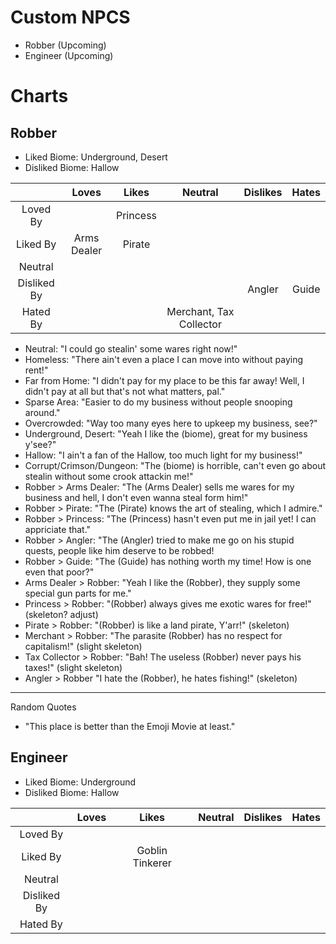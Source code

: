 # Custom NPCS
- Robber (Upcoming)
- Engineer (Upcoming)
# Charts
## Robber
- Liked Biome: Underground, Desert
- Disliked Biome: Hallow

| | Loves | Likes | Neutral | Dislikes | Hates |
| :-: | :-: | :-: | :-: | :-: | :-: |
| Loved By | | Princess |
| Liked By | Arms Dealer | Pirate |
| Neutral | | |
| Disliked By |   |   |   | Angler | Guide |
| Hated By |   |   | Merchant, Tax Collector |   |  |

- Neutral: "I could go stealin' some wares right now!"
- Homeless: "There ain't even a place I can move into without paying rent!"
- Far from Home: "I didn't pay for my place to be this far away! Well, I didn't pay at all but that's not what matters, pal."
- Sparse Area: "Easier to do my business without people snooping around."
- Overcrowded: "Way too many eyes here to upkeep my business, see?"
- Underground, Desert: "Yeah I like the (biome), great for my business y'see?"
- Hallow: "I ain't a fan of the Hallow, too much light for my business!"
- Corrupt/Crimson/Dungeon: "The (biome) is horrible, can't even go about stealin without some crook attackin me!"
- Robber > Arms Dealer: "The (Arms Dealer) sells me wares for my business and hell, I don't even wanna steal form him!"
- Robber > Pirate: "The (Pirate) knows the art of stealing, which I admire."
- Robber > Princess: "The (Princess) hasn't even put me in jail yet! I can appriciate that."
- Robber > Angler: "The (Angler) tried to make me go on his stupid quests, people like him deserve to be robbed!
- Robber > Guide: "The (Guide) has nothing worth my time! How is one even that poor?"
- Arms Dealer > Robber: "Yeah I like the (Robber), they supply some special gun parts for me."
- Princess > Robber: "(Robber) always gives me exotic wares for free!" (skeleton? adjust)
- Pirate > Robber: "(Robber) is like a land pirate, Y'arr!" (skeleton)
- Merchant > Robber: "The parasite (Robber) has no respect for capitalism!" (slight skeleton)
- Tax Collector > Robber: "Bah! The useless (Robber) never pays his taxes!" (slight skeleton)
- Angler > Robber "I hate the (Robber), he hates fishing!" (skeleton)
---
Random Quotes
- "This place is better than the Emoji Movie at least."
## Engineer
- Liked Biome: Underground
- Disliked Biome: Hallow

| | Loves | Likes | Neutral | Dislikes | Hates |
| :-: | :-: | :-: | :-: | :-: | :-: |
| Loved By |
| Liked By | | Goblin Tinkerer
| Neutral |
| Disliked By |
| Hated By |